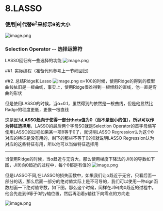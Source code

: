 # 8.LASSO

### 使用|θ|代替θ<sup>2</sup>来标示θ的大小

![image.png](https://upload-images.jianshu.io/upload_images/7220971-97121b2768f4e717.png?imageMogr2/auto-orient/strip%7CimageView2/2/w/1240)
### Selection Operator -- 选择运算符
LASSO回归有一些选择的功能
![image.png](https://upload-images.jianshu.io/upload_images/7220971-451c364ada908520.png?imageMogr2/auto-orient/strip%7CimageView2/2/w/1240)

##1. 实际编程（准备代码参考上一节岭回归）



##2. 总结Ridge和Lasso
![image.png](https://upload-images.jianshu.io/upload_images/7220971-7e67b6c633e95f51.png?imageMogr2/auto-orient/strip%7CimageView2/2/w/1240)
α=100的时候，使用Ridge的得到的模型曲线依旧是一根曲线，事实上，使用Ridge很难得到一根倾斜的直线，他一直是弯曲的形状

但是使用LASSO的时候，当α=0.1，虽然得到的依然是一根曲线，但是他显然比Radge的程度更低，更像一根直线

这是因为**LASSO趋向于使得一部分theta值为0（而不是很小的值），所以可以作为特征选择用**，LASSO的最后两个字母SO就是Selection Operator的首字母缩写
使用LASSO的过程如果某一项θ等于0了，就说明LASSO Regression认为这个θ对应的特征是没有用的，剩下的那些不等于0的θ就说明LASSO Regression认为对应的这些特征有用，所以他可以当做特征选择用

-------------------
当使用Ridge的时候，当α趋近与无穷大，那么使用梯度下降法的J(θ)的导数如下图，J(θ)向0趋近的过程中，每个θ都是有值的
![image.png](https://upload-images.jianshu.io/upload_images/7220971-2a3b9c8b64ab5e7c.png?imageMogr2/auto-orient/strip%7CimageView2/2/w/1240)

但是LASSO不同,在LASSO的损失函数中，如果我们让α趋近于无穷，只看后面一部分的话，那么后面一部分的绝对值实际上是不可导的，我们可以使用一种sign函数刻画一下绝对值导数，如下图。那么这个时候，同样在J(θ)向0趋近的过程中，他会先走到θ等于0的y轴位置，然后再沿着y轴往下向零点的方向走

![image.png](https://upload-images.jianshu.io/upload_images/7220971-2d4e04e36068a5f8.png?imageMogr2/auto-orient/strip%7CimageView2/2/w/1240)
